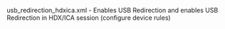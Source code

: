usb_redirection_hdxica.xml - Enables USB Redirection and enables USB Redirection in HDX/ICA session (configure device rules) <br />
